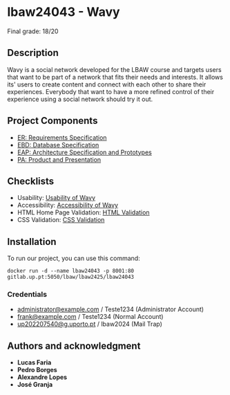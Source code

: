 # lbaw24043 - Wavy 

Final grade: 18/20

## Description
Wavy is a social network developed for the LBAW course and targets users that want to be part of a network that fits their needs and interests. It allows its' users to create content and connect with each other to share their experiences. Everybody that want to have a more refined control of their experience using a social network should try it out.

## Project Components

* [ER: Requirements Specification](https://gitlab.up.pt/lbaw/lbaw2425/lbaw24043/-/wikis/ER)
* [EBD: Database Specification](https://gitlab.up.pt/lbaw/lbaw2425/lbaw24043/-/wikis/EBD)
* [EAP: Architecture Specification and Prototypes](https://gitlab.up.pt/lbaw/lbaw2425/lbaw24043/-/wikis/EAP)
* [PA: Product and Presentation](https://gitlab.up.pt/lbaw/lbaw2425/lbaw24043/-/wikis/PA)

## Checklists

* Usability: [Usability of Wavy](https://gitlab.up.pt/lbaw/lbaw2425/lbaw24043/-/blob/main/docs/usabilidade.pdf)
* Accessibility: [Accessibility of Wavy](https://gitlab.up.pt/lbaw/lbaw2425/lbaw24043/-/blob/main/docs/acessibilidade.pdf)
* HTML Home Page Validation: [HTML Validation](https://gitlab.up.pt/lbaw/lbaw2425/lbaw24043/-/blob/main/docs/homepagehtml.pdf)
* CSS Validation: [CSS Validation](https://gitlab.up.pt/lbaw/lbaw2425/lbaw24043/-/blob/main/docs/cssvalidation.pdf)

## Installation
To run our project, you can use this command:

`docker run -d --name lbaw24043 -p 8001:80 gitlab.up.pt:5050/lbaw/lbaw2425/lbaw24043`

### Credentials

- administrator@example.com / Teste1234 (Administrator Account)
- frank@example.com / Teste1234 (Normal Account)
- up202207540@g.uporto.pt / lbaw2024 (Mail Trap)

## Authors and acknowledgment

* **Lucas Faria**
* **Pedro Borges**
* **Alexandre Lopes**
* **José Granja**
